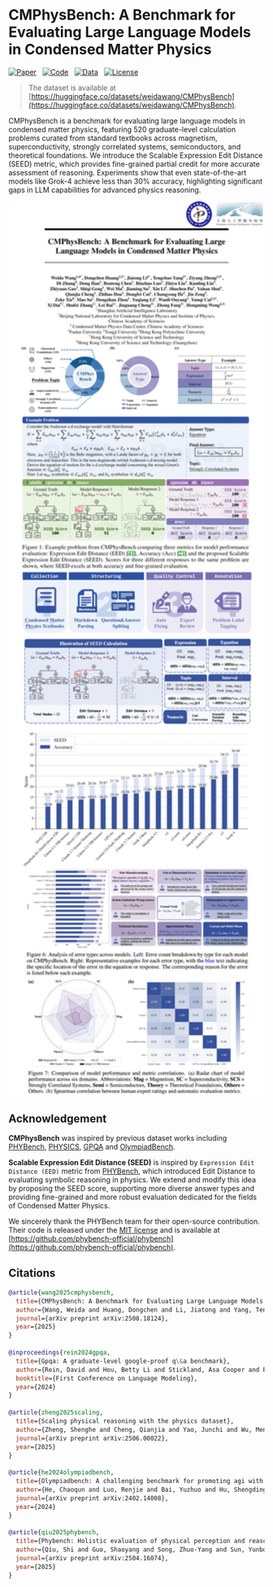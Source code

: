 # CMPhysBench: A Benchmark for Evaluating Large Language Models in Condensed Matter Physics

[![Paper](https://img.shields.io/badge/Paper-B31B1B?logo=arxiv)](https://arxiv.org/abs/2508.18124)&nbsp;&nbsp;&nbsp;[![Code](https://img.shields.io/badge/Code-8A2BE2?logo=github)](https://github.com/CMPhysBench/CMPhysBench)&nbsp;&nbsp;&nbsp;[![Data](https://img.shields.io/badge/Data-00D70F?logo=huggingface)](https://huggingface.co/datasets/weidawang/CMPhysBench)&nbsp;&nbsp;&nbsp;[![License](https://img.shields.io/badge/License-Apache_2.0-blue.svg)](https://github.com/CMPhysBench/CMPhysBench/blob/main/LICENSE)


> The dataset is available at [https://huggingface.co/datasets/weidawang/CMPhysBench](https://huggingface.co/datasets/weidawang/CMPhysBench).

CMPhysBench is a benchmark for evaluating large language models in condensed matter physics, featuring 520 graduate-level calculation problems curated from standard textbooks across magnetism, superconductivity, strongly correlated systems, semiconductors, and theoretical foundations. We introduce the Scalable Expression Edit Distance (SEED) metric, which provides fine-grained partial credit for more accurate assessment of reasoning. Experiments show that even state-of-the-art models like Grok-4 achieve less than 30% accuracy, highlighting significant gaps in LLM capabilities for advanced physics reasoning.

<div align="center">
  <img src="imgs/CMPhysBench.png" width="1000"/>
</div>

## Acknowledgement
**CMPhysBench** was inspired by previous dataset works including [PHYBench](https://www.phybench.cn/), [PHYSICS](https://arxiv.org/pdf/2506.00022), [GPQA](https://github.com/idavidrein/gpqa) and  [OlympiadBench](https://github.com/OpenBMB/OlympiadBench).

**Scalable Expression Edit Distance (SEED)** is inspired by `Expression Edit Distance (EED)` metric from [PHYBench](https://www.phybench.cn/), which introduced Edit Distance to evaluating symbolic reasoning in physics. We extend and modify this idea by proposing the SEED score, supporting more diverse answer types and providing fine-grained and more robust evaluation dedicated for the fields of Condensed Matter Physics.

We sincerely thank the PHYBench team for their open-source contribution. Their code is released under the [MIT license](https://github.com/phybench-official/phybench?tab=MIT-1-ov-file#readme) and is available at [https://github.com/phybench-official/phybench](https://github.com/phybench-official/phybench).

## Citations

```bibtex
@article{wang2025cmphysbench,
  title={CMPhysBench: A Benchmark for Evaluating Large Language Models in Condensed Matter Physics},
  author={Wang, Weida and Huang, Dongchen and Li, Jiatong and Yang, Tengchao and Zheng, Ziyang and Zhang, Di and Han, Dong and Chen, Benteng and Luo, Binzhao and Liu, Zhiyu and others},
  journal={arXiv preprint arXiv:2508.18124},
  year={2025}
}

@inproceedings{rein2024gpqa,
  title={Gpqa: A graduate-level google-proof q\&a benchmark},
  author={Rein, David and Hou, Betty Li and Stickland, Asa Cooper and Petty, Jackson and Pang, Richard Yuanzhe and Dirani, Julien and Michael, Julian and Bowman, Samuel R},
  booktitle={First Conference on Language Modeling},
  year={2024}
}

@article{zheng2025scaling,
  title={Scaling physical reasoning with the physics dataset},
  author={Zheng, Shenghe and Cheng, Qianjia and Yao, Junchi and Wu, Mengsong and He, Haonan and Ding, Ning and Cheng, Yu and Hu, Shuyue and Bai, Lei and Zhou, Dongzhan and others},
  journal={arXiv preprint arXiv:2506.00022},
  year={2025}
}

@article{he2024olympiadbench,
  title={Olympiadbench: A challenging benchmark for promoting agi with olympiad-level bilingual multimodal scientific problems},
  author={He, Chaoqun and Luo, Renjie and Bai, Yuzhuo and Hu, Shengding and Thai, Zhen Leng and Shen, Junhao and Hu, Jinyi and Han, Xu and Huang, Yujie and Zhang, Yuxiang and others},
  journal={arXiv preprint arXiv:2402.14008},
  year={2024}
}

@article{qiu2025phybench,
  title={Phybench: Holistic evaluation of physical perception and reasoning in large language models},
  author={Qiu, Shi and Guo, Shaoyang and Song, Zhuo-Yang and Sun, Yunbo and Cai, Zeyu and Wei, Jiashen and Luo, Tianyu and Yin, Yixuan and Zhang, Haoxu and Hu, Yi and others},
  journal={arXiv preprint arXiv:2504.16074},
  year={2025}
}
```
